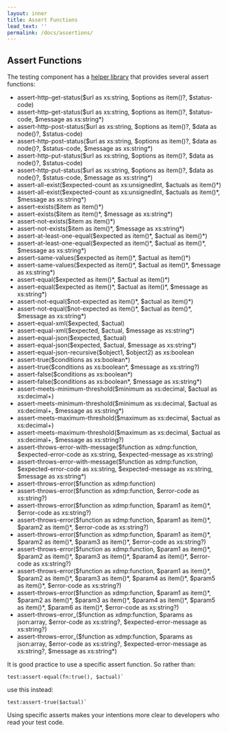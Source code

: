 ```yaml
---
layout: inner
title: Assert Functions
lead_text: ''
permalink: /docs/assertions/
---
```


## Assert Functions

The testing component has a [helper library](https://github.com/marklogic-community/marklogic-unit-test/blob/master/marklogic-unit-test-modules/src/main/ml-modules/root/test/test-helper.xqy) that provides several assert functions:
* assert-http-get-status($url as xs:string, $options as item()?, $status-code)
* assert-http-get-status($url as xs:string, $options as item()?, $status-code, $message as xs:string\*)
* assert-http-post-status($url as xs:string, $options as item()?, $data as node()?, $status-code)
* assert-http-post-status($url as xs:string, $options as item()?, $data as node()?, $status-code, $message as xs:string\*)
* assert-http-put-status($url as xs:string, $options as item()?, $data as node()?, $status-code)
* assert-http-put-status($url as xs:string, $options as item()?, $data as node()?, $status-code, $message as xs:string\*)
* assert-all-exist($expected-count as xs:unsignedInt, $actuals as item()\*)
* assert-all-exist($expected-count as xs:unsignedInt, $actuals as item()\*, $message as xs:string\*)
* assert-exists($item as item()\*)
* assert-exists($item as item()\*, $message as xs:string\*)
* assert-not-exists($item as item()\*)
* assert-not-exists($item as item()\*, $message as xs:string\*)
* assert-at-least-one-equal($expected as item()\*, $actual as item()\*)
* assert-at-least-one-equal($expected as item()\*, $actual as item()\*, $message as xs:string\*)
* assert-same-values($expected as item()\*, $actual as item()\*)
* assert-same-values($expected as item()\*, $actual as item()\*, $message as xs:string\*)
* assert-equal($expected as item()\*, $actual as item()\*)
* assert-equal($expected as item()\*, $actual as item()\*, $message as xs:string\*)
* assert-not-equal($not-expected as item()\*, $actual as item()\*)
* assert-not-equal($not-expected as item()\*, $actual as item()\*, $message as xs:string\*)
* assert-equal-xml($expected, $actual)
* assert-equal-xml($expected, $actual, $message as xs:string\*)
* assert-equal-json($expected, $actual)
* assert-equal-json($expected, $actual, $message as xs:string\*)
* assert-equal-json-recursive($object1, $object2) as xs:boolean
* assert-true($conditions as xs:boolean\*)
* assert-true($conditions as xs:boolean\*, $message as xs:string?)
* assert-false($conditions as xs:boolean\*)
* assert-false($conditions as xs:boolean\*, $message as xs:string\*)
* assert-meets-minimum-threshold($minimum as xs:decimal, $actual as xs:decimal+)
* assert-meets-minimum-threshold($minimum as xs:decimal, $actual as xs:decimal+, $message as xs:string\*)
* assert-meets-maximum-threshold($maximum as xs:decimal, $actual as xs:decimal+)
* assert-meets-maximum-threshold($maximum as xs:decimal, $actual as xs:decimal+, $message as xs:string?)
* assert-throws-error-with-message($function as xdmp:function, $expected-error-code as xs:string, $expected-message as xs:string)
* assert-throws-error-with-message($function as xdmp:function, $expected-error-code as xs:string, $expected-message as xs:string, $message as xs:string\*)
* assert-throws-error($function as xdmp:function)
* assert-throws-error($function as xdmp:function, $error-code as xs:string?)
* assert-throws-error($function as xdmp:function, $param1 as item()\*, $error-code as xs:string?)
* assert-throws-error($function as xdmp:function, $param1 as item()\*, $param2 as item()\*, $error-code as xs:string?)
* assert-throws-error($function as xdmp:function, $param1 as item()\*, $param2 as item()\*, $param3 as item()\*, $error-code as xs:string?)
* assert-throws-error($function as xdmp:function, $param1 as item()\*, $param2 as item()\*, $param3 as item()\*, $param4 as item()\*, $error-code as xs:string?)
* assert-throws-error($function as xdmp:function, $param1 as item()\*, $param2 as item()\*, $param3 as item()\*, $param4 as item()\*, $param5 as item()\*, $error-code as xs:string?)
* assert-throws-error($function as xdmp:function, $param1 as item()\*, $param2 as item()\*, $param3 as item()\*, $param4 as item()\*, $param5 as item()\*, $param6 as item()\*, $error-code as xs:string?)
* assert-throws-error_($function as xdmp:function, $params as json:array, $error-code as xs:string?, $expected-error-message as xs:string?)
* assert-throws-error_($function as xdmp:function, $params as json:array, $error-code as xs:string?, $expected-error-message as xs:string?, $message as xs:string\*)

It is good practice to use a specific assert function. So rather than:

```xquery
test:assert-equal(fn:true(), $actual)`
```

use this instead:

```xquery
test:assert-true($actual)`
```

Using specific asserts makes your intentions more clear to developers who read your test code. 
